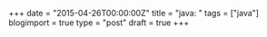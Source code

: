 +++
date = "2015-04-26T00:00:00Z"
title = "java: "
tags = ["java"]
blogimport = true
type = "post"
draft = true
+++
